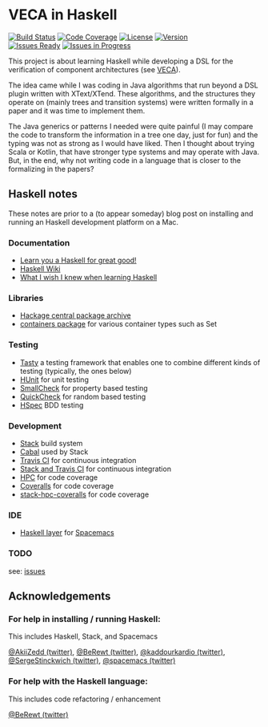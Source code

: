 # VECA in Haskell

[![Build Status](https://img.shields.io/travis/Hariati/vecahaskell/master.svg?style=flat-square)](https://travis-ci.org/Hariati/vecahaskell)
[![Code Coverage](https://img.shields.io/coveralls/Hariati/vecahaskell/master.svg?style=flat-square)](https://coveralls.io/github/Hariati/vecahaskell)
[![License](https://img.shields.io/badge/license-Apache%20License%202.0-blue.svg?style=flat-square)](LICENSE)
[![Version](https://img.shields.io/badge/version-0.1.0.0-orange.svg?style=flat-square&label=version)](vecahaskell.cabal)<br/>
[![Issues Ready](https://img.shields.io/github/issues-raw/Hariati/vecahaskell/ready.svg?style=flat-square&label=issues%20ready%20for%20development)](https://waffle.io/Hariati/vecahaskell)
[![Issues in Progress](https://img.shields.io/github/issues-raw/pascalpoizat/Hariati/in%20progress.svg?style=flat-square&label=issues%20in%20progress)](https://waffle.io/Hariati/vecahaskell)

<!--
[![Version](https://img.shields.io/hackage/v/vecahaskell.svg?label=version&amp;style=flat-square)](https://hackage.haskell.org/package/vecahaskell)
-->

This project is about learning Haskell while developing a DSL for the verification of component architectures (see [VECA](https://github.com/pascalpoizat/veca)).

The idea came while I was coding in Java algorithms that run beyond a DSL plugin written with XText/XTend. These algorithms, and the structures they operate on (mainly trees and transition systems) were written formally in a paper and it was time to implement them.

The Java generics or patterns I needed were quite painful (I may compare the code to transform the information in a tree one day, just for fun) and the typing was not as strong as I would have liked. Then I thought about trying Scala or Kotlin, that have stronger type systems and may operate with Java. But, in the end, why not writing code in a language that is closer to the formalizing in the papers?

## Haskell notes

These notes are prior to a (to appear someday) blog post on installing and running an Haskell development platform on a Mac.

### Documentation

- [Learn you a Haskell for great good!](http://learnyouahaskell.com)
- [Haskell Wiki](https://wiki.haskell.org/FAQ)
- [What I wish I knew when learning Haskell](http://dev.stephendiehl.com/hask/)

### Libraries

- [Hackage central package archive](https://hackage.haskell.org)
- [containers package](https://hackage.haskell.org/package/containers) for various container types such as Set

### Testing

- [Tasty](http://documentup.com/feuerbach/tasty) a testing framework that enables one to combine different kinds of testing (typically, the ones below)
- [HUnit](https://github.com/hspec/HUnit#readme) for unit testing
- [SmallCheck](https://github.com/feuerbach/smallcheck#readme) for property based testing
- [QuickCheck](https://github.com/nick8325/quickcheck#readme) for random based testing
- [HSpec](http://hspec.github.io) BDD testing

### Development

- [Stack](https://haskellstack.org/) build system
- [Cabal](https://www.haskell.org/cabal/) used by Stack
- [Travis CI](https://travis-ci.org) for continuous integration
- [Stack and Travis CI](https://docs.haskellstack.org/en/latest/travis_ci/) for continuous integration
- [HPC](https://wiki.haskell.org/Haskell_program_coverage) for code coverage
- [Coveralls](https://coveralls.io) for code coverage
- [stack-hpc-coveralls](https://github.com/rubik/stack-hpc-coveralls) for code coverage

### IDE

- [Haskell layer](https://github.com/syl20bnr/spacemacs/tree/master/layers/%2Blang/haskell) for [Spacemacs](http://spacemacs.org)

### TODO

see: [issues](https://github.com/pascalpoizat/vecahaskell/issues)

## Acknowledgements

### For help in installing / running Haskell:

This includes Haskell, Stack, and Spacemacs

[@AkiiZedd (twitter)](https://twitter.com/AkiiZedd),
[@BeRewt (twitter)](https://twitter.com/BeRewt),
[@kaddourkardio (twitter)](https://twitter.com/kaddourkardio), 
[@SergeStinckwich (twitter)](https://twitter.com/SergeStinckwich),
[@spacemacs (twitter)](https://twitter.com/spacemacs)

### For help with the Haskell language:

This includes code refactoring / enhancement

[@BeRewt (twitter)](https://twitter.com/BeRewt)

